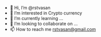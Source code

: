 - 👋 Hi, I’m @rstvasan
- 👀 I’m interested in Crypto currency
- 🌱 I’m currently learning ...
- 💞️ I’m looking to collaborate on ...
- 📫 How to reach me rstvasan@gmail.com

<!---
rstvasan/rstvasan is a ✨ special ✨ repository because its `README.md` (this file) appears on your GitHub profile.
You can click the Preview link to take a look at your changes.
--->
